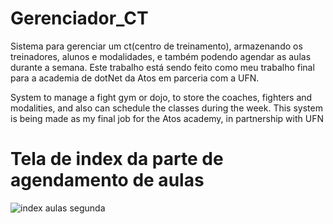 # Gerenciador_CT
  Sistema para gerenciar um ct(centro de treinamento), armazenando os treinadores, alunos e modalidades, e também podendo agendar as aulas durante a semana. Este trabalho está sendo feito como meu trabalho final para a academia de dotNet da Atos em parceria com a UFN.
  
  System to manage a fight gym or dojo, to store the coaches, fighters and modalities, and also can schedule the classes during the week. This system is being made as my final job for the Atos academy, in partnership with UFN
  
  
# Tela de index da parte de agendamento de aulas
![index aulas segunda](https://user-images.githubusercontent.com/96589644/207665922-314d73d5-e079-4a5b-b7a6-eba83d4f10a3.png)


